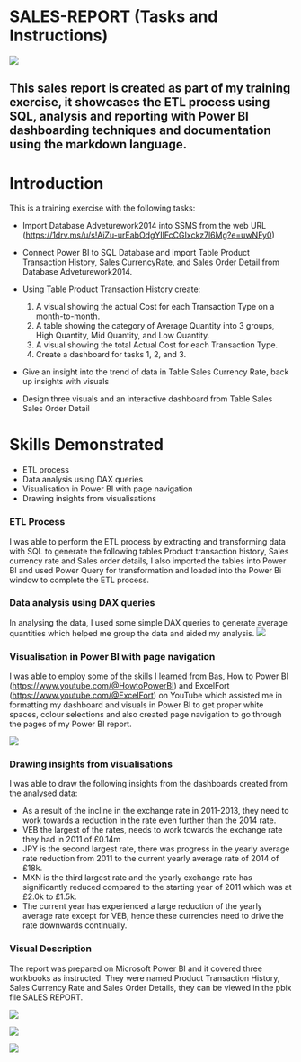 # SALES-REPORT (Tasks and Instructions)

![](sales_picture.png)
## This sales report is created as part of my training exercise, it showcases the ETL process using SQL, analysis and reporting with Power BI dashboarding techniques and documentation using the markdown language.


# Introduction
This is a training exercise with the following tasks:

- Import Database Adveturework2014 into SSMS from the web URL (https://1drv.ms/u/s!AiZu-urEabOdgYIlFcCGIxckz7l6Mg?e=uwNFy0)
- Connect Power BI to SQL Database and import Table Product Transaction History, Sales CurrencyRate, and Sales Order Detail from Database Adveturework2014.

- Using Table Product Transaction History create:
  1. A visual showing the actual Cost for each Transaction Type on a month-to-month.
  2. A table showing the category of Average Quantity into 3 groups, High Quantity, Mid Quantity, and Low Quantity.
  3. A visual showing the total Actual Cost for each Transaction Type.
  4. Create a dashboard for tasks 1, 2, and 3.

- Give an insight into the trend of data in Table Sales Currency Rate, back up insights with visuals
- Design three visuals and an interactive dashboard from Table Sales Sales Order Detail 

# Skills Demonstrated
- ETL process
- Data analysis using DAX queries
- Visualisation in Power BI with page navigation
- Drawing insights from visualisations

### ETL Process
I was able to perform the ETL process by extracting and transforming data with SQL to generate the following tables Product transaction history, Sales currency rate and Sales order details, I also imported the tables into Power BI and used Power Query for transformation and loaded into the Power Bi window to complete the ETL process.

### Data analysis using DAX queries
In analysing the data, I used some simple DAX queries to generate average quantities which helped me group the data and aided my analysis.
![](data_groups.png)

### Visualisation in Power BI with page navigation
I was able to employ some of the skills I learned from Bas, How to Power BI (https://www.youtube.com/@HowtoPowerBI) and ExcelFort (https://www.youtube.com/@ExcelFort) on YouTube which assisted me in formatting my dashboard and visuals in Power BI to get proper white spaces, colour selections and also created page navigation to go through the pages of my Power BI report.

![](page_navigation.png)

### Drawing insights from visualisations
I was able to draw the following insights from the dashboards created from the analysed data:
-  As a result of the incline in the exchange rate in 2011-2013, they need to work towards a reduction in the rate even further than the 2014 rate.
-  VEB the largest of the rates, needs to work towards the exchange rate they had in 2011 of £0.14m
-  JPY is the second largest rate, there was progress in the yearly average rate reduction from 2011 to the current yearly average rate of 2014 of £18k.
-  MXN is the third largest rate and the yearly exchange rate has significantly reduced compared to the starting year of 2011 which was at £2.0k to £1.5k.
-  The current year has experienced a large reduction of the yearly average rate except for VEB, hence these currencies need to drive the rate downwards continually.

### Visual Description
The report was prepared on Microsoft Power BI and it covered three workbooks as instructed. They were named Product Transaction History, Sales Currency Rate and Sales Order Details, they can be viewed in the pbix file SALES REPORT.


![](Product_transaction_history.png)


![](sales_currency_rate.png)


![](sales_order_details.png)

